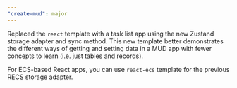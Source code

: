 ```yaml
---
"create-mud": major
---
```


Replaced the `react` template with a task list app using the new Zustand storage adapter and sync method. This new template better demonstrates the different ways of getting and setting data in a MUD app with fewer concepts to learn (i.e. just tables and records).

For ECS-based React apps, you can use `react-ecs` template for the previous RECS storage adapter.
